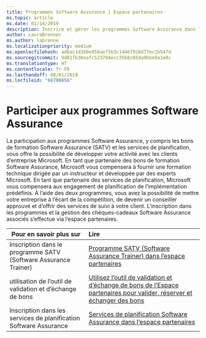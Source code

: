 ```yaml
---
title: Programmes Software Assurance | Espace partenaires
ms.topic: article
ms.date: 01/14/2019
description: Inscrire et gérer les programmes Software Assurance dans l’espace partenaires
author: LauraBrenner
ms.author: labrenne
ms.localizationpriority: medium
ms.openlocfilehash: ad6ac1d360e958ae75b3c14467928d77ec1b547d
ms.sourcegitcommit: 9d01fb30eafc523784ecc3568c05da9bbe9a1e8c
ms.translationtype: HT
ms.contentlocale: fr-FR
ms.lasthandoff: 08/01/2019
ms.locfileid: "68708856"
---
```

# <a name="participate-in-software-assurance-programs"></a>Participer aux programmes Software Assurance

La participation aux programmes Software Assurance, y compris les bons de formation Software Assurance (SATV) et les services de planification, vous offre la possibilité de développer votre activité avec les clients d’entreprise Microsoft. En tant que partenaire des bons de formation Software Assurance, Microsoft vous compensera à fournir une formation technique dirigée par un instructeur et développée par des experts Microsoft. En tant que partenaire des services de planification, Microsoft vous compensera aux engagement de planification de l’implémentation prédéfinis. À l’aide des deux programmes, vous avez la possibilité de mettre votre entreprise à l’écart de la compétition, de devenir un conseiller approuvé et d’offrir des services de suivi à votre client. L’inscription dans les programmes et la gestion des chèques-cadeaux Software Assurance associés s’effectue via l’espace partenaires.

|**Pour en savoir plus sur**   |**Lire**   |
|--------------------------|:------------------|
|Inscription dans le programme SATV (Software Assurance Trainer)|[Programme SATV (Software Assurance Trainer) dans l’espace partenaires](software-assurance-satv.md)|
|utilisation de l’outil de validation et d’échange de bons|[Utilisez l’outil de validation et d’échange de bons de l’Espace partenaires pour valider, réserver et échanger des bons](voucher-validation-tool.md)|
|Inscription dans les services de planification Software Assurance|[Services de planification Software Assurance dans l’espace partenaires](software-assurance-dps.md) 


